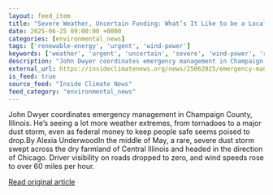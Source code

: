 ```yaml
---
layout: feed_item
title: "Severe Weather, Uncertain Funding: What’s It Like to be a Local Emergency Manager These Days?"
date: 2025-06-25 09:00:00 +0000
categories: [environmental_news]
tags: ['renewable-energy', 'urgent', 'wind-power']
keywords: ['weather', 'urgent', 'uncertain', 'severe', 'wind-power', 'renewable-energy']
description: "John Dwyer coordinates emergency management in Champaign County, Illinois"
external_url: https://insideclimatenews.org/news/25062025/emergency-manager-severe-weather-and-uncertain-funding/
is_feed: true
source_feed: "Inside Climate News"
feed_category: "environmental_news"
---
```


John Dwyer coordinates emergency management in Champaign County, Illinois. He’s seeing a lot more weather extremes, from tornadoes to a major dust storm, even as federal money to keep people safe seems poised to drop.By Alexia UnderwoodIn the middle of May, a rare, severe dust storm swept across the dry farmland of Central Illinois and headed in the direction of Chicago. Driver visibility on roads dropped to zero, and wind speeds rose to over 60 miles per hour.&nbsp;

[Read original article](https://insideclimatenews.org/news/25062025/emergency-manager-severe-weather-and-uncertain-funding/)
